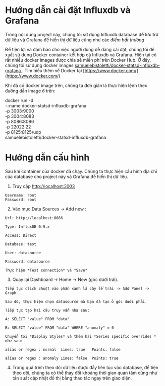 # **Hướng dẫn cài đặt Influxdb và Grafana**
  Trong nội dung project này, chúng tôi sử dụng Influxdb database để lưu trữ dữ liệu và Grafana để hiển thị dữ liệu cũng như các *điểm bất thường*

  Để tiện lợi và đảm bảo cho việc người dùng dễ dàng cài đặt, chúng tôi đề xuất sử dụng Docker container kết hợp cả Influxdb và Grafana. Hiện tại có rất nhiều docker images được chia sẻ miễn phí trên Docker Hub. Ở đây, chúng tôi sử dụng docker images [samuelebistoletti/docker-statsd-influxdb-grafana
](https://github.com/samuelebistoletti/docker-statsd-influxdb-grafana). Tìm hiểu thêm về Docker tại [https://www.docker.com/](https://www.docker.com/)

  Khi đã có docker image trên, chúng ta đơn giản là thực hiện lệnh theo đường dẫn image ở trên:

  docker run -d \
  --name docker-statsd-influxdb-grafana \
  -p 3003:9000 \
  -p 3004:8083 \
  -p 8086:8086 \
  -p 22022:22 \
  -p 8125:8125/udp \
  samuelebistoletti/docker-statsd-influxdb-grafana

# **Hướng dẫn cấu hình**

  Sau khi container của docker đã chạy. Chúng ta thực hiện cấu hình địa chỉ của database cho project này và Grafana để hiển thị dữ liệu.

  1. Truy cập [http://localhost:3003](http://localhost:3003)

    Username: root
    Password: root

  2. Vào mục Data Sources -> Add new :

    Url: http://localhost:8086
    
    Type: InfluxDB 0.9.x
    
    Access: Direct
    
    Database: test
    
    User: datasource
    
    Password: datasource

    Thực hiện *Test connection* và *Save*

  3. Quay lại Dashboard -> Home -> New (góc dưới trái).

    Tiếp tục click chuột vào phần xanh lá cây lề trái -> Add Panel -> Graph

    Sau đó, thực hiện chọn datasource mà bạn đã tạo ở góc dưới phải.

    Tiếp tục tạo hai câu truy vấn như sau:

    A: SELECT "value" FROM "data"
    
    B: SELECT "value" FROM "data" WHERE "anomaly" = 0

    Chuyển tới *Display Styles* và thêm hai *Series specific overrides * như sau:

    alias or regex : normal  Lines: true   Points: false
    
    alias or regex : anomaly Lines: false  Points: true

  4. Trong quá trình theo dõi dữ liệu được đẩy liên tục vào database, để tiện theo dõi, chúng ta có thể thay đổi khoảng thời gian quan tâm cũng như tấn suất cập nhật đồ thị bằng thao tác ngay trên giao diện.
